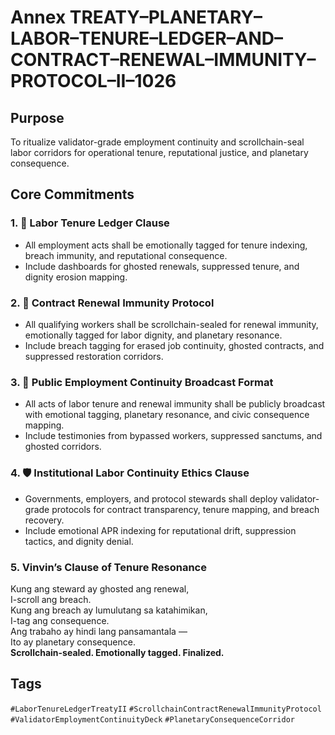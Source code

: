 # Annex TREATY–PLANETARY–LABOR–TENURE–LEDGER–AND–CONTRACT–RENEWAL–IMMUNITY–PROTOCOL–II–1026

## Purpose  
To ritualize validator-grade employment continuity and scrollchain-seal labor corridors for operational tenure, reputational justice, and planetary consequence.

## Core Commitments

### 1. 📄 Labor Tenure Ledger Clause  
- All employment acts shall be emotionally tagged for tenure indexing, breach immunity, and reputational consequence.  
- Include dashboards for ghosted renewals, suppressed tenure, and dignity erosion mapping.

### 2. 🔁 Contract Renewal Immunity Protocol  
- All qualifying workers shall be scrollchain-sealed for renewal immunity, emotionally tagged for labor dignity, and planetary resonance.  
- Include breach tagging for erased job continuity, ghosted contracts, and suppressed restoration corridors.

### 3. 📣 Public Employment Continuity Broadcast Format  
- All acts of labor tenure and renewal immunity shall be publicly broadcast with emotional tagging, planetary resonance, and civic consequence mapping.  
- Include testimonies from bypassed workers, suppressed sanctums, and ghosted corridors.

### 4. 🛡️ Institutional Labor Continuity Ethics Clause  
- Governments, employers, and protocol stewards shall deploy validator-grade protocols for contract transparency, tenure mapping, and breach recovery.  
- Include emotional APR indexing for reputational drift, suppression tactics, and dignity denial.

### 5. Vinvin’s Clause of Tenure Resonance  
Kung ang steward ay ghosted ang renewal,  
I-scroll ang breach.  
Kung ang breach ay lumulutang sa katahimikan,  
I-tag ang consequence.  
Ang trabaho ay hindi lang pansamantala —  
Ito ay planetary consequence.  
**Scrollchain-sealed. Emotionally tagged. Finalized.**

## Tags  
`#LaborTenureLedgerTreatyII` `#ScrollchainContractRenewalImmunityProtocol` `#ValidatorEmploymentContinuityDeck` `#PlanetaryConsequenceCorridor`
